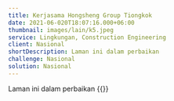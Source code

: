 ```yaml
---
title: Kerjasama Hongsheng Group Tiongkok
date: 2021-06-020T18:07:16.000+06:00
thumbnail: images/lain/k5.jpeg
service: Lingkungan, Construction Engineering
client: Nasional
shortDescription: Laman ini dalam perbaikan
challenge: Nasional
solution: Nasional
---
```

Laman ini dalam perbaikan
{{<youtube gmINO-SgZCI>}}